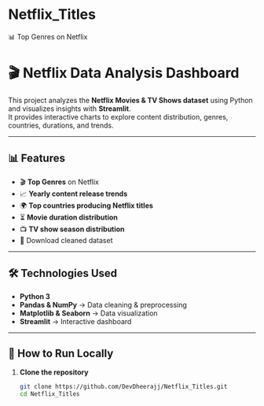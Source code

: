 # Netflix_Titles
📊 Top Genres on Netflix

# 🎬 Netflix Data Analysis Dashboard

This project analyzes the **Netflix Movies & TV Shows dataset** using Python and visualizes insights with **Streamlit**.  
It provides interactive charts to explore content distribution, genres, countries, durations, and trends.  

---

## 📊 Features
- 🎬 **Top Genres** on Netflix  
- 📈 **Yearly content release trends**  
- 🌍 **Top countries producing Netflix titles**  
- ⏳ **Movie duration distribution**  
- 📺 **TV show season distribution**  
- 📂 Download cleaned dataset  

---

## 🛠️ Technologies Used
- **Python 3**
- **Pandas & NumPy** → Data cleaning & preprocessing  
- **Matplotlib & Seaborn** → Data visualization  
- **Streamlit** → Interactive dashboard  

---

## 🚀 How to Run Locally

1. **Clone the repository**
   ```bash
   git clone https://github.com/DevDheerajj/Netflix_Titles.git
   cd Netflix_Titles


